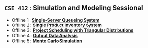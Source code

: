 ## **`CSE 412` : Simulation and Modeling Sessional**

- Offline 1 : [**Single-Server Queueing System**](https://github.com/ayeshathoi/Simulation-Sessional-412/tree/main/Simulation%20Offline1) 
- Offline 2 : [**Single Product Inventory System**](https://github.com/ayeshathoi/Simulation-Sessional-412/tree/main/Simulation%20Offline2) 
- Offline 3 : [**Project Scheduling with Triangular Distributions**](https://github.com/ayeshathoi/Simulation-Sessional-412/tree/main/Simulation%20Offline3) 
- Offline 4 : [**Output Data Analysis**](https://github.com/ayeshathoi/Simulation-Sessional-412/tree/main/Simulation%20Offline4) 
- Offline 5 : [**Monte Carlo Simulation**](https://github.com/ayeshathoi/Simulation-Sessional-412/tree/main/Simulation%20Offline5) 
